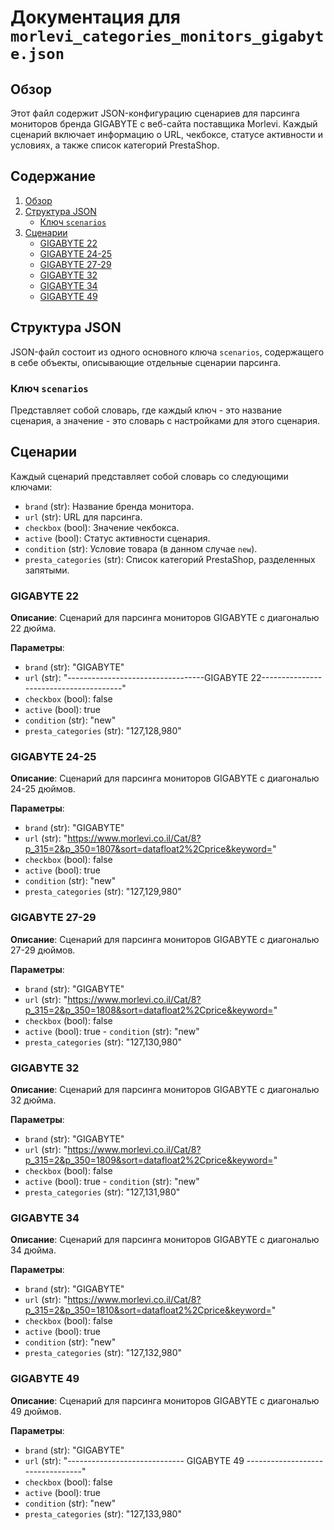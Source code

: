 # Документация для `morlevi_categories_monitors_gigabyte.json`

## Обзор

Этот файл содержит JSON-конфигурацию сценариев для парсинга мониторов бренда GIGABYTE с веб-сайта поставщика Morlevi. Каждый сценарий включает информацию о URL, чекбоксе, статусе активности и условиях, а также список категорий PrestaShop.

## Содержание

1.  [Обзор](#обзор)
2.  [Структура JSON](#структура-json)
    *   [Ключ `scenarios`](#ключ-scenarios)
3.  [Сценарии](#сценарии)
    *   [GIGABYTE 22](#gigabyte-22)
    *   [GIGABYTE 24-25](#gigabyte-24-25)
    *   [GIGABYTE 27-29](#gigabyte-27-29)
    *   [GIGABYTE 32](#gigabyte-32)
    *   [GIGABYTE 34](#gigabyte-34)
    *   [GIGABYTE 49](#gigabyte-49)

## Структура JSON

JSON-файл состоит из одного основного ключа `scenarios`, содержащего в себе объекты, описывающие отдельные сценарии парсинга.

### Ключ `scenarios`
  Представляет собой словарь, где каждый ключ - это название сценария, а значение - это словарь с настройками для этого сценария.

## Сценарии

Каждый сценарий представляет собой словарь со следующими ключами:

-   `brand` (str): Название бренда монитора.
-   `url` (str): URL для парсинга.
-   `checkbox` (bool): Значение чекбокса.
-  `active` (bool): Статус активности сценария.
- `condition` (str): Условие товара (в данном случае `new`).
- `presta_categories` (str): Список категорий PrestaShop, разделенных запятыми.

### GIGABYTE 22

   **Описание**: Сценарий для парсинга мониторов GIGABYTE с диагональю 22 дюйма.

   **Параметры**:
   - `brand` (str): "GIGABYTE"
   - `url` (str): "----------------------------------GIGABYTE 22---------------------------------------"
   - `checkbox` (bool): false
   - `active` (bool): true
   - `condition` (str): "new"
   - `presta_categories` (str): "127,128,980"

### GIGABYTE 24-25

   **Описание**: Сценарий для парсинга мониторов GIGABYTE с диагональю 24-25 дюймов.

   **Параметры**:
   - `brand` (str): "GIGABYTE"
   - `url` (str): "https://www.morlevi.co.il/Cat/8?p_315=2&p_350=1807&sort=datafloat2%2Cprice&keyword="
   - `checkbox` (bool): false
   - `active` (bool): true
   - `condition` (str): "new"
   - `presta_categories` (str): "127,129,980"

### GIGABYTE 27-29

   **Описание**: Сценарий для парсинга мониторов GIGABYTE с диагональю 27-29 дюймов.

   **Параметры**:
   - `brand` (str): "GIGABYTE"
   - `url` (str): "https://www.morlevi.co.il/Cat/8?p_315=2&p_350=1808&sort=datafloat2%2Cprice&keyword="
   - `checkbox` (bool): false
   - `active` (bool): true
    - `condition` (str): "new"
   - `presta_categories` (str): "127,130,980"

### GIGABYTE 32

   **Описание**: Сценарий для парсинга мониторов GIGABYTE с диагональю 32 дюйма.

   **Параметры**:
   - `brand` (str): "GIGABYTE"
   - `url` (str): "https://www.morlevi.co.il/Cat/8?p_315=2&p_350=1809&sort=datafloat2%2Cprice&keyword="
   - `checkbox` (bool): false
   - `active` (bool): true
    - `condition` (str): "new"
   - `presta_categories` (str): "127,131,980"

### GIGABYTE 34

   **Описание**: Сценарий для парсинга мониторов GIGABYTE с диагональю 34 дюйма.

   **Параметры**:
   - `brand` (str): "GIGABYTE"
   - `url` (str): "https://www.morlevi.co.il/Cat/8?p_315=2&p_350=1810&sort=datafloat2%2Cprice&keyword="
   - `checkbox` (bool): false
   - `active` (bool): true
   - `condition` (str): "new"
   - `presta_categories` (str): "127,132,980"

### GIGABYTE 49

   **Описание**: Сценарий для парсинга мониторов GIGABYTE с диагональю 49 дюймов.

   **Параметры**:
   - `brand` (str): "GIGABYTE"
   - `url` (str): "-----------------------------  GIGABYTE 49 ---------------------------------"
   - `checkbox` (bool): false
   - `active` (bool): true
   - `condition` (str): "new"
   - `presta_categories` (str): "127,133,980"